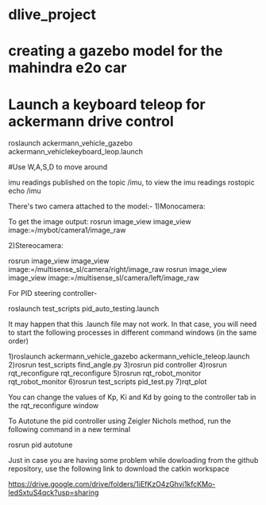 # dlive_project
# creating a gazebo model for the mahindra e2o car

# Launch a keyboard teleop for ackermann drive control
roslaunch ackermann_vehicle_gazebo ackermann_vehiclekeyboard_leop.launch 

#Use W,A,S,D to move around 

imu readings published on the topic /imu, to view the imu readings
rostopic echo /imu

There's two camera attached to the model:-
  1)Monocamera:

  To get the image output: rosrun image_view image_view image:=/mybot/camera1/image_raw

  2)Stereocamera:

  rosrun image_view image_view image:=/multisense_sl/camera/right/image_raw
  rosrun image_view image_view image:=/multisense_sl/camera/left/image_raw

For PID steering controller-

roslaunch test_scripts pid_auto_testing.launch 

It may happen that this .launch file may not work. In that case, you will need to start the following processes in different command windows (in the same order)

1)roslaunch ackermann_vehicle_gazebo ackermann_vehicle_teleop.launch 
2)rosrun test_scripts find_angle.py 
3)rosrun pid controller 
4)rosrun rqt_reconfigure rqt_reconfigure 
5)rosrun rqt_robot_monitor rqt_robot_monitor
6)rosrun test_scripts pid_test.py
7)rqt_plot

You can change the values of Kp, Ki and Kd by going to the controller tab in the rqt_reconfigure window

To Autotune the pid controller using Zeigler Nichols method, run the following command in a new terminal

rosrun pid autotune

Just in case you are having some problem while dowloading from the github repository, use the following link to download the catkin workspace

https://drive.google.com/drive/folders/1iEfKzO4zGhvi1kfcKMo-ledSxtuS4qck?usp=sharing

